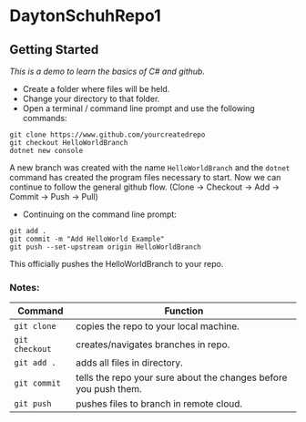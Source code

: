 # DaytonSchuhRepo1
## Getting Started
*This is a demo to learn the basics of C# and github.*

- Create a folder where files will be held.
- Change your directory to that folder.
- Open a terminal / command line prompt and use the following commands:
```
git clone https://www.github.com/yourcreatedrepo
git checkout HelloWorldBranch
dotnet new console
```
A new branch was created with the name `HelloWorldBranch` and the `dotnet` command has created the program files necessary to start. Now we can continue to follow the general github flow. (Clone -> Checkout -> Add -> Commit -> Push -> Pull)
- Continuing on the command line prompt:
```
git add .
git commit -m "Add HelloWorld Example"
git push --set-upstream origin HelloWorldBranch
```

This officially pushes the HelloWorldBranch to your repo.

### Notes:

|    Command   |                              Function                           |
|--------------|-----------------------------------------------------------------|
|`git clone`   | copies the repo to your local machine.                          |
|`git checkout`| creates/navigates branches in repo.                             |
|`git add .`   | adds all files in directory.                                    |
|`git commit`  | tells the repo your sure about the changes before you push them.|
|`git push`    | pushes files to branch in remote cloud.                         |
